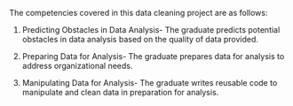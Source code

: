 The competencies covered in this data cleaning project are as follows:

1) Predicting Obstacles in Data Analysis-
The graduate predicts potential obstacles in data analysis based on the quality of data provided.

2) Preparing Data for Analysis-
The graduate prepares data for analysis to address organizational needs.

3) Manipulating Data for Analysis-
The graduate writes reusable code to manipulate and clean data in preparation for analysis.
